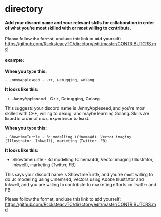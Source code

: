 # directory
#### Add your discord name and your relevant skills for collaboration in order of what you're most skilled with or most willing to contribute.

Please follow the format, and use this link to add yourself: https://github.com/RocksteadyTC/directory/edit/master/CONTRIBUTORS.md



#### example: 

**When you type this:**

`- JonnyAppleseed - C++, Debugging, Golang `

**It looks like this:**

- JonnyAppleseed - C++, Debugging, Golang


This suggests your discord name is JonnyAppleseed, and you're most skilled with C++, willing to debug, and maybe learning Golang. Skills are listed in order of most experience to least.



**When you type this:**

`- ShowtimeTurtle - 3d modelling (Cinema4d), Vector imaging (Illustrator, Inkwell), marketing (Twitter, FB)`

**It looks like this:**

- ShowtimeTurtle - 3d modelling (Cinema4d), Vector imaging (Illustrator, Inkwell), marketing (Twitter, FB)


This says your discord name is ShowtimeTurtle, and you're most willing to do 3d modelling using Cinema4d, vectors using Adobe Illustrator and Inkwell, and you are willing to contribute to marketing efforts on Twitter and FB


Please follow the format, and use this link to add yourself: https://github.com/RocksteadyTC/directory/edit/master/CONTRIBUTORS.md

